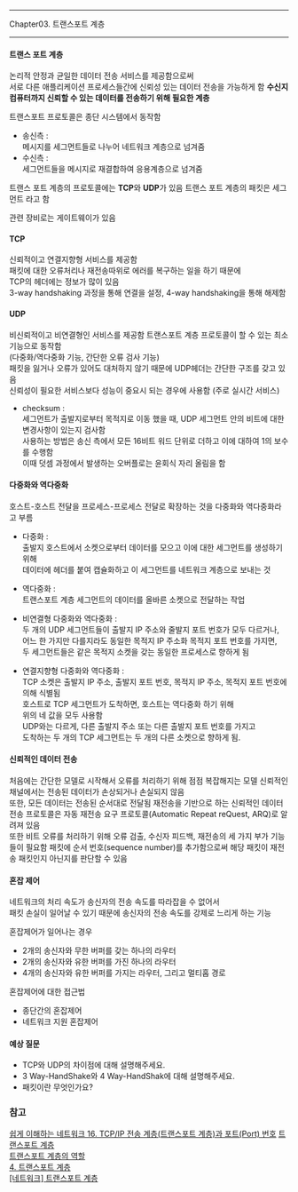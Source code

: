 -----

Chapter03. 트랜스포트 계층

-----

#### 트랜스 포트 계층
논리적 안정과 균일한 데이터 전송 서비스를 제공함으로써  
서로 다른 애플리케이션 프로세스들간에 신뢰성 있는 데이터 전송을 가능하게 함
**수신지 컴퓨터까지 신뢰할 수 있는 데이터를 전송하기 위해 필요한 계층**

트랜스포트 프로토콜은 종단 시스템에서 동작함  
* 송신측 :  
  메시지를 세그먼트들로 나누어 네트워크 계층으로 넘겨줌  
* 수신측 :  
  세그먼트들을 메시지로 재결합하여 응용계층으로 넘겨줌  

트랜스 포트 계층의 프로토콜에는 **TCP**와 **UDP**가 있음
트랜스 포트 계층의 패킷은 세그먼트 라고 함

관련 장비로는 게이트웨이가 있음

#### TCP
신뢰적이고 연결지향형 서비스를 제공함  
패킷에 대한 오류처리나 재전송따위로 에러를 복구하는 일을 하기 때문에  
TCP의 헤더에는 정보가 많이 있음  
3-way handshaking 과정을 통해 연결을 설정, 4-way handshaking을 통해 해제함  


#### UDP
비신뢰적이고 비연결형인 서비스를 제공함
트랜스포트 계층 프로토콜이 할 수 있는 최소 기능으로 동작함  
(다중화/역다중화 기능, 간단한 오류 검사 기능)  
패킷을 잃거나 오류가 있어도 대처하지 않기 때문에 UDP헤더는 간단한 구조를 갖고 있음  
신뢰성이 필요한 서비스보다 성능이 중요시 되는 경우에 사용함 (주로 실시간 서비스)

* checksum :  
  세그먼트가 출발지로부터 목적지로 이동 했을 때, UDP 세그먼트 안의 비트에 대한  
  변경사항이 있는지 검사함  
  사용하는 방법은 송신 측에서 모든 16비트 워드 단위로 더하고 이에 대하여 1의 보수를 수행함  
  이때 덧셈 과정에서 발생하는 오버플로는 윤회식 자리 올림을 함


#### 다중화와 역다중화
호스트-호스트 전달을 프로세스-프로세스 전달로 확장하는 것을 다중화와 역다중화라고 부름
* 다중화 :  
  출발지 호스트에서 소켓으로부터 데이터를 모으고 이에 대한 세그먼트를 생성하기 위해  
  데이터에 헤더를 붙여 캡슐화하고 이 세그먼트를 네트워크 계층으로 보내는 것
* 역다중화 :  
  트랜스포트 계층 세그먼트의 데이터를 올바른 소켓으로 전달하는 작업  

* 비연결형 다중화와 역다중화 :  
  두 개의 UDP 세그먼트들이 출발지 IP 주소와 줄발지 포트 번호가 모두 다르거나,  
  어느 한 가지만 다를지라도 동일한 목적지 IP 주소화 목적지 포트 번호를 가지면,  
  두 세그먼트들은 같은 목적지 소켓을 갖는 동일한 프로세스로 향하게 됨  
* 연결지향형 다중화와 역다중화 :  
  TCP 소켓은 출발지 IP 주소, 출발지 포트 번호, 목적지 IP 주소, 목적지 포트 번호에 의해 식별됨  
  호스트로 TCP 세그먼트가 도착하면, 호스트는 역다중화 하기 위해  
  위의 네 값을 모두 사용함  
  UDP와는 다르게, 다른 출발지 주소 또는 다른 출발지 포트 번호를 가지고  
  도착하는 두 개의 TCP 세그먼트는 두 개의 다른 소켓으로 향하게 됨.


#### 신뢰적인 데이터 전송
처음에는 간단한 모델로 시작해서 오류를 처리하기 위해 점점 복잡해지는 모델
신뢰적인 채널에서는 전송된 데이터가 손상되거나 손실되지 않음  
또한, 모든 데이터는 전송된 순서대로 전달됨
재전송을 기반으로 하는 신뢰적인 데이터 전송 프로토콜은 자동 재전송 요구 프로토콜(Automatic Repeat reQuest, ARQ)로 알려져 있음  
또한 비트 오류를 처리하기 위해 오류 검출, 수신자 피드백, 재전송의 세 가지 부가 기능들이 필요함
패킷에 순서 번호(sequence number)를 추가함으로써 해당 패킷이 재전송 패킷인지 아닌지를 판단할 수 있음


#### 혼잡 제어
네트워크의 처리 속도가 송신자의 전송 속도를 따라잡을 수 없어서  
패킷 손실이 일어날 수 있기 때문에 송신자의 전송 속도를 강제로 느리게 하는 기능  

혼잡제어가 일어나는 경우
* 2개의 송신자와 무한 버퍼를 갖는 하나의 라우터
* 2개의 송신자와 유한 버퍼를 가진 하나의 라우터
* 4개의 송신자와 유한 버퍼를 가지는 라우터, 그리고 멀티홉 경로  

혼잡제어에 대한 접근법
* 종단간의 혼잡제어
* 네트워크 지원 혼잡제어


#### 예상 질문
* TCP와 UDP의 차이점에 대해 설명해주세요.
* 3 Way-HandShake와 4 Way-HandShak에 대해 설명해주세요.
* 패킷이란 무엇인가요?


### 참고
[쉽게 이해하는 네트워크 16. TCP/IP 전송 계층(트랜스포트 계층)과 포트(Port) 번호](https://better-together.tistory.com/134)
[트랜스포트 계층](https://velog.io/@cokkum113/%ED%8A%B8%EB%9E%9C%EC%8A%A4%ED%8F%AC%ED%8A%B8-%EA%B3%84%EC%B8%B5)  
[트랜스포트 계층의 역할](https://velog.io/@rkolx/%ED%8A%B8%EB%9E%9C%EC%8A%A4%ED%8F%AC%ED%8A%B8-%EA%B3%84%EC%B8%B5%EC%9D%98-%EC%97%AD%ED%95%A0)    
[4. 트랜스포트 계층](https://hello70825.tistory.com/458)  
[[네트워크] 트랜스포트 계층](https://ddb8036631.github.io/nw/%ED%8A%B8%EB%9E%9C%EC%8A%A4%ED%8F%AC%ED%8A%B8-%EA%B3%84%EC%B8%B5/#%EC%8B%A0%EB%A2%B0%EC%A0%81%EC%9D%B8-%EB%8D%B0%EC%9D%B4%ED%84%B0-%EC%A0%84%EB%8B%AC)